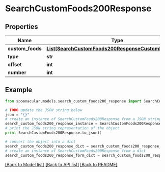 # SearchCustomFoods200Response



## Properties

Name | Type | Description | Notes
------------ | ------------- | ------------- | -------------
**custom_foods** | [**List[SearchCustomFoods200ResponseCustomFoodsInner]**](SearchCustomFoods200ResponseCustomFoodsInner.md) |  | 
**type** | **str** |  | 
**offset** | **int** |  | 
**number** | **int** |  | 

## Example

```python
from spoonacular.models.search_custom_foods200_response import SearchCustomFoods200Response

# TODO update the JSON string below
json = "{}"
# create an instance of SearchCustomFoods200Response from a JSON string
search_custom_foods200_response_instance = SearchCustomFoods200Response.from_json(json)
# print the JSON string representation of the object
print SearchCustomFoods200Response.to_json()

# convert the object into a dict
search_custom_foods200_response_dict = search_custom_foods200_response_instance.to_dict()
# create an instance of SearchCustomFoods200Response from a dict
search_custom_foods200_response_form_dict = search_custom_foods200_response.from_dict(search_custom_foods200_response_dict)
```
[[Back to Model list]](../README.md#documentation-for-models) [[Back to API list]](../README.md#documentation-for-api-endpoints) [[Back to README]](../README.md)


